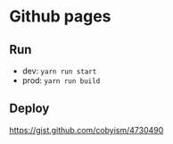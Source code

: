# Github pages

## Run

* dev: `yarn run start`
* prod: `yarn run build`

## Deploy

https://gist.github.com/cobyism/4730490
